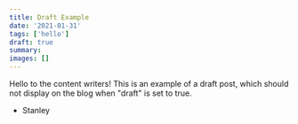 ```yaml
---
title: Draft Example
date: '2021-01-31'
tags: ['hello']
draft: true
summary:
images: []
---
```


Hello to the content writers! This is an example of a draft post, which should not display on the blog when "draft" is set to true.
- Stanley
